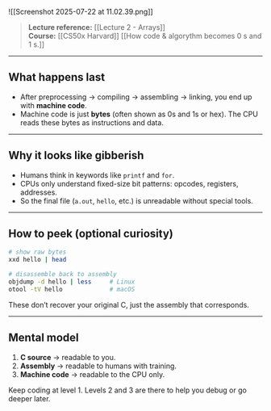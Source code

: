 ![[Screenshot 2025-07-22 at 11.02.39.png]]

> **Lecture reference:** [[Lecture 2 - Arrays]]  
> **Course:** [[CS50x Harvard]]
> [[How code & algorythm becomes 0 s and 1 s.]]

---

## What happens last

- After preprocessing → compiling → assembling → linking, you end up with **machine code**.  
- Machine code is just **bytes** (often shown as 0s and 1s or hex). The CPU reads these bytes as instructions and data.

---

## Why it looks like gibberish

- Humans think in keywords like `printf` and `for`.  
- CPUs only understand fixed-size bit patterns: opcodes, registers, addresses.  
- So the final file (`a.out`, `hello`, etc.) is unreadable without special tools.

---

## How to peek (optional curiosity)

```bash
# show raw bytes
xxd hello | head

# disassemble back to assembly
objdump -d hello | less     # Linux
otool -tV hello             # macOS
```

These don’t recover your original C, just the assembly that corresponds.

---

## Mental model

1. **C source** → readable to you.  
2. **Assembly** → readable to humans with training.  
3. **Machine code** → readable to the CPU only.

Keep coding at level 1. Levels 2 and 3 are there to help you debug or go deeper later.